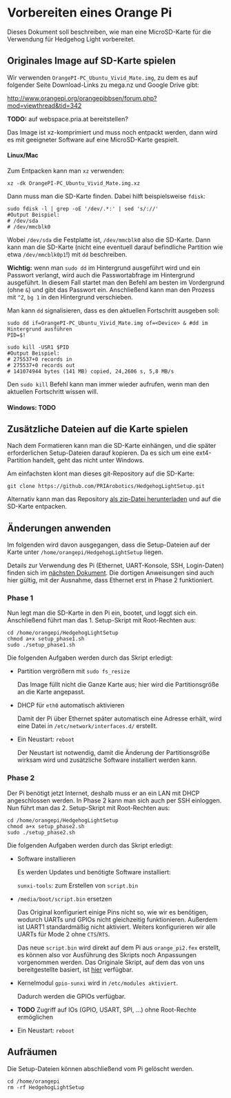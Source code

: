# Vorbereiten eines Orange Pi

Dieses Dokument soll beschreiben, wie man eine MicroSD-Karte für die Verwendung für Hedgehog Light vorbereitet.

## Originales Image auf SD-Karte spielen

Wir verwenden `OrangePI-PC_Ubuntu_Vivid_Mate.img`, zu dem es auf folgender Seite Download-Links zu mega.nz und Google Drive gibt:

<http://www.orangepi.org/orangepibbsen/forum.php?mod=viewthread&tid=342>

**TODO:** auf webspace.pria.at bereitstellen?

Das Image ist xz-komprimiert und muss noch entpackt werden, dann wird es mit geeigneter Software auf eine MicroSD-Karte gespielt.

#### Linux/Mac

Zum Entpacken kann man `xz` verwenden:

    xz -dk OrangePI-PC_Ubuntu_Vivid_Mate.img.xz

Dann muss man die SD-Karte finden. Dabei hilft beispielsweise `fdisk`:

    sudo fdisk -l | grep -oE '/dev/.*:' | sed 's/://'
    #Output Beispiel:
    # /dev/sda
    # /dev/mmcblk0

Wobei `/dev/sda` die Festplatte ist, `/dev/mmcblk0` also die SD-Karte.
Dann kann man die SD-Karte (nicht eine eventuell darauf befindliche Partition wie etwa `/dev/mmcblk0p1`!) mit `dd` beschreiben.

**Wichtig:** wenn man `sudo dd` im Hintergrund ausgeführt wird und ein Passwort verlangt, wird auch die Passwortabfrage im Hintergrund ausgeführt.
In diesem Fall startet man den Befehl am besten im Vordergrund (ohne `&`) und gibt das Passwort ein.
Anschließend kann man den Prozess mit `^Z`, `bg 1` in den Hintergrund verschieben.

Man kann `dd` signalisieren, dass es den aktuellen Fortschritt ausgeben soll:

    sudo dd if=OrangePI-PC_Ubuntu_Vivid_Mate.img of=<Device> & #dd im Hintergrund ausführen
    PID=$!

    sudo kill -USR1 $PID
    #Output Beispiel:
    # 275537+0 records in
    # 275537+0 records out
    # 141074944 bytes (141 MB) copied, 24,2606 s, 5,8 MB/s

Den `sudo kill` Befehl kann man immer wieder aufrufen, wenn man den aktuellen Fortschritt wissen will.

#### Windows: TODO

## Zusätzliche Dateien auf die Karte spielen

Nach dem Formatieren kann man die SD-Karte einhängen, und die später erforderlichen Setup-Dateien darauf kopieren.
Da es sich um eine ext4-Partition handelt, geht das nicht unter Windows.

Am einfachsten klont man dieses git-Repository auf die SD-Karte:

    git clone https://github.com/PRIArobotics/HedgehogLightSetup.git

Alternativ kann man das Repository [als zip-Datei herunterladen](https://github.com/PRIArobotics/HedgehogLightSetup/archive/master.zip) und auf die SD-Karte entpacken.

## Änderungen anwenden

Im folgenden wird davon ausgegangen, dass die Setup-Dateien auf der Karte unter `/home/orangepi/HedgehogLightSetup` liegen.

Details zur Verwendung des Pi (Ethernet, UART-Konsole, SSH, Login-Daten) finden sich im [nächsten Dokument](01-Working.md).
Die dortigen Anweisungen sind auch hier gültig, mit der Ausnahme, dass Ethernet erst in Phase 2 funktioniert.

### Phase 1

Nun legt man die SD-Karte in den Pi ein, bootet, und loggt sich ein.
Anschließend führt man das 1. Setup-Skript mit Root-Rechten aus:

    cd /home/orangepi/HedgehogLightSetup
    chmod a+x setup_phase1.sh
    sudo ./setup_phase1.sh

Die folgenden Aufgaben werden durch das Skript erledigt:

* Partition vergrößern mit `sudo fs_resize`

  Das Image füllt nicht die Ganze Karte aus; hier wird die Partitionsgröße an die Karte angepasst.

* DHCP für `eth0` automatisch aktivieren

  Damit der Pi über Ethernet später automatisch eine Adresse erhält, wird eine Datei in `/etc/network/interfaces.d/` erstellt.

* Ein Neustart: `reboot`

  Der Neustart ist notwendig, damit die Änderung der Partitionsgröße wirksam wird und zusätzliche Software installiert werden kann.

### Phase 2

Der Pi benötigt jetzt Internet, deshalb muss er an ein LAN mit DHCP angeschlossen werden.
In Phase 2 kann man sich auch per SSH einloggen.
Nun führt man das 2. Setup-Skript mit Root-Rechten aus:

    cd /home/orangepi/HedgehogLightSetup
    chmod a+x setup_phase2.sh
    sudo ./setup_phase2.sh

Die folgenden Aufgaben werden durch das Skript erledigt:

* Software installieren

  Es werden Updates und benötigte Software installiert:

  `sunxi-tools`: zum Erstellen von `script.bin`

* `/media/boot/script.bin` ersetzen

  Das Original konfiguriert einige Pins nicht so, wie wir es benötigen, wodurch UARTs und GPIOs nicht gleichzeitig funktionieren.
  Außerdem ist UART1 standardmäßig nicht aktiviert.
  Weiters konfigurieren wir alle UARTs für Mode 2 ohne `CTS`/`RTS`.

  Das neue `script.bin` wird direkt auf dem Pi aus `orange_pi2.fex` erstellt, es können also vor Ausführung des Skripts noch Anpassungen vorgenommen werden.
  Das Originale Skript, auf dem das von uns bereitgestellte basiert, ist [hier](https://github.com/loboris/OrangePi-BuildLinux/blob/master/orange/orange_pi2.fex) verfügbar.

* Kernelmodul `gpio-sunxi` wird in `/etc/modules aktiviert`.

  Dadurch werden die GPIOs verfügbar.

* **TODO** Zugriff auf IOs (GPIO, USART, SPI, …) ohne Root-Rechte ermöglichen

* Ein Neustart: `reboot`

## Aufräumen

Die Setup-Dateien können abschließend vom Pi gelöscht werden.

    cd /home/orangepi
    rm -rf HedgehogLightSetup

